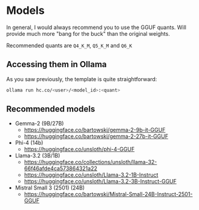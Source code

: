 # Models

In general, I would always recommend you to use the GGUF quants. Will provide much more "bang for the buck" than the original weights.

Recommended quants are `Q4_K_M`, `Q5_K_M` and `Q6_K`

## Accessing them in Ollama

As you saw previously, the template is quite straightforward:

```bash
ollama run hc.co/<user>/<model_id>:<quant>
```

## Recommended models

- Gemma-2 (9B/27B)
  - <https://huggingface.co/bartowski/gemma-2-9b-it-GGUF>
  - <https://huggingface.co/bartowski/gemma-2-27b-it-GGUF>
- Phi-4 (14b)
  - <https://huggingface.co/unsloth/phi-4-GGUF>
- Llama-3.2 (3B/1B)
  - <https://huggingface.co/collections/unsloth/llama-32-66f46afde4ca573864321a22>
  - <https://huggingface.co/unsloth/Llama-3.2-1B-Instruct>
  - <https://huggingface.co/unsloth/Llama-3.2-3B-Instruct-GGUF>
- Mistral Small 3 (2501) (24B)
  - <https://huggingface.co/bartowski/Mistral-Small-24B-Instruct-2501-GGUF>